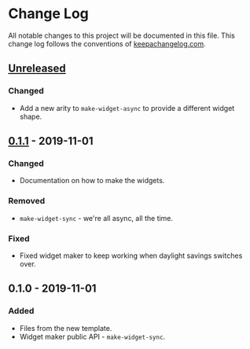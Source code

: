 # Change Log
All notable changes to this project will be documented in this file. This change log follows the conventions of [keepachangelog.com](http://keepachangelog.com/).

## [Unreleased]
### Changed
- Add a new arity to `make-widget-async` to provide a different widget shape.

## [0.1.1] - 2019-11-01
### Changed
- Documentation on how to make the widgets.

### Removed
- `make-widget-sync` - we're all async, all the time.

### Fixed
- Fixed widget maker to keep working when daylight savings switches over.

## 0.1.0 - 2019-11-01
### Added
- Files from the new template.
- Widget maker public API - `make-widget-sync`.

[Unreleased]: https://github.com/your-name/datomic-schema-agent/compare/0.1.1...HEAD
[0.1.1]: https://github.com/your-name/datomic-schema-agent/compare/0.1.0...0.1.1
